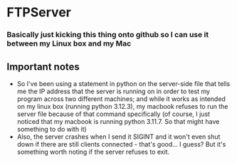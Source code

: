# FTPServer

### Basically just kicking this thing onto github so I can use it between my Linux box and my Mac

## Important notes

- So I've been using a statement in python on the server-side file that tells me the IP address that the server is running on in order to test my program across two different machines; and while it works as intended on my linux box (running python 3.12.3), my macbook refuses to run the server file because of that command specifically (of course, I just noticed that my macbook is running python 3.11.7. So that might have something to do with it)
- Also, the server crashes when I send it SIGINT and it won't even shut down if there are still clients connected - that's good... I guess? But it's something worth noting if the server refuses to exit.
